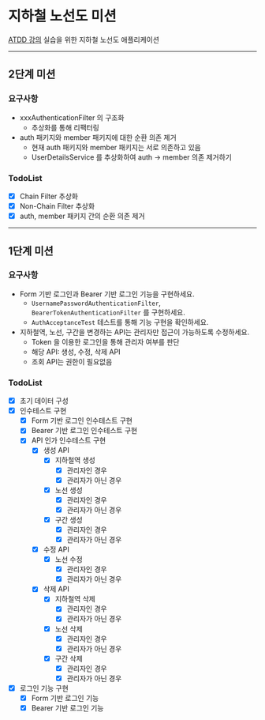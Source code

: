 # 지하철 노선도 미션
[ATDD 강의](https://edu.nextstep.camp/c/R89PYi5H) 실습을 위한 지하철 노선도 애플리케이션

--- 

## 2단계 미션

### 요구사항

- xxxAuthenticationFilter 의 구조화
  - 추상화를 통해 리팩터링
- auth 패키지와 member 패키지에 대한 순환 의존 제거
  - 현재 auth 패키지와 member 패키지는 서로 의존하고 있음
  - UserDetailsService 를 추상화하여 auth -> member 의존 제거하기

### TodoList
- [X] Chain Filter 추상화
- [X] Non-Chain Filter 추상화
- [X] auth, member 패키지 간의 순환 의존 제거

---

## 1단계 미션

### 요구사항

- Form 기반 로그인과 Bearer 기반 로그인 기능을 구현하세요.
  - `UsernamePasswordAuthenticationFilter`, `BearerTokenAuthenticationFilter` 를 구현하세요.
  - `AuthAcceptanceTest` 테스트를 통해 기능 구현을 확인하세요.
- 지하철역, 노선, 구간을 변경하는 API는 관리자만 접근이 가능하도록 수정하세요.
  - Token 을 이용한 로그인을 통해 관리자 여부를 판단
  - 해당 API: 생성, 수정, 삭제 API
  - 조회 API는 권한이 필요없음

### TodoList
- [X] 초기 데이터 구성
- [X] 인수테스트 구현
  - [X] Form 기반 로그인 인수테스트 구현
  - [X] Bearer 기반 로그인 인수테스트 구현
  - [X] API 인가 인수테스트 구현
    - [X] 생성 API
      - [X] 지하철역 생성
        - [X] 관리자인 경우
        - [X] 관리자가 아닌 경우
      - [X] 노선 생성
        - [X] 관리자인 경우
        - [X] 관리자가 아닌 경우
      - [X] 구간 생성
        - [X] 관리자인 경우
        - [X] 관리자가 아닌 경우
    - [X] 수정 API
      - [X] 노선 수정
        - [X] 관리자인 경우
        - [X] 관리자가 아닌 경우
    - [X] 삭제 API
      - [X] 지하철역 삭제
        - [X] 관리자인 경우
        - [X] 관리자가 아닌 경우
      - [X] 노선 삭제
        - [X] 관리자인 경우
        - [X] 관리자가 아닌 경우
      - [X] 구간 삭제
        - [X] 관리자인 경우
        - [X] 관리자가 아닌 경우
- [X] 로그인 기능 구현
  - [X] Form 기반 로그인 기능
  - [X] Bearer 기반 로그인 기능